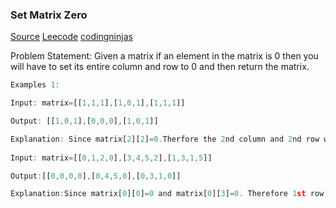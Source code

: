 ### Set Matrix Zero

[Source](https://takeuforward.org/data-structure/set-matrix-zero/)
[Leecode](https://leetcode.com/problems/set-matrix-zeroes/)
[codingninjas](https://www.codingninjas.com/codestudio/problems/set-matrix-zeros_3846774?topList=striver-sde-sheet-problems&utm_source=striver&utm_medium=website)

Problem Statement: Given a matrix if an element in the matrix is 0 then you will have to set its entire column and row to 0 and then return the matrix.

```javascript
Examples 1:

Input: matrix=[[1,1,1],[1,0,1],[1,1,1]]

Output: [[1,0,1],[0,0,0],[1,0,1]]

Explanation: Since matrix[2][2]=0.Therfore the 2nd column and 2nd row wil be set to 0.
 
Input: matrix=[[0,1,2,0],[3,4,5,2],[1,3,1,5]]

Output:[[0,0,0,0],[0,4,5,0],[0,3,1,0]]

Explanation:Since matrix[0][0]=0 and matrix[0][3]=0. Therefore 1st row, 1st column and 4th column will be set to 0

```
